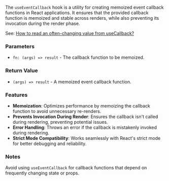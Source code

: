 The `useEventCallback` hook is a utility for creating memoized event callback functions in React applications. It ensures that the provided callback function is memoized and stable across renders, while also preventing its invocation during the render phase.

See: [How to read an often-changing value from useCallback?](https://legacy.reactjs.org/docs/hooks-faq.html#how-to-read-an-often-changing-value-from-usecallback)

### Parameters

- `fn: (args) => result` - The callback function to be memoized.

### Return Value

- `(args) => result` - A memoized event callback function.

### Features

- **Memoization**: Optimizes performance by memoizing the callback function to avoid unnecessary re-renders.
- **Prevents Invocation During Render**: Ensures the callback isn't called during rendering, preventing potential issues.
- **Error Handling**: Throws an error if the callback is mistakenly invoked during rendering.
- **Strict Mode Compatibility**: Works seamlessly with React's strict mode for better debugging and reliability.

### Notes

Avoid using `useEventCallback` for callback functions that depend on frequently changing state or props.
